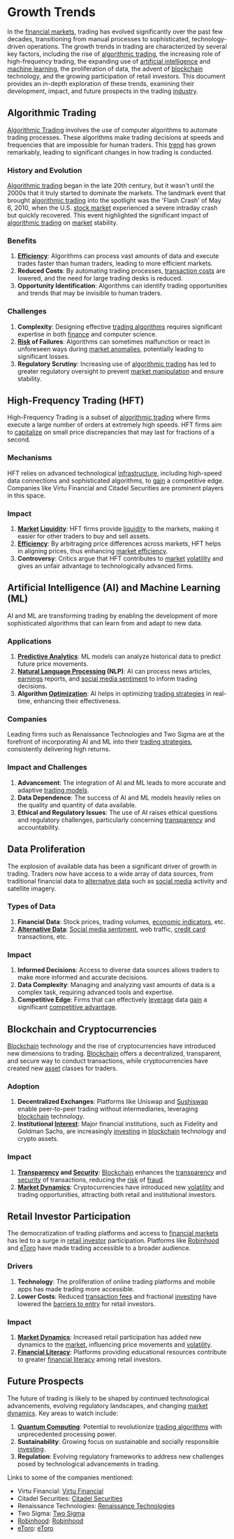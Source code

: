 # Growth Trends

In the [financial markets](../f/financial_market.md), trading has evolved significantly over the past few decades, transitioning from manual processes to sophisticated, technology-driven operations. The growth trends in trading are characterized by several key factors, including the rise of [algorithmic trading](../a/algorithmic_trading.md), the increasing role of high-frequency trading, the expanding use of [artificial intelligence](../a/artificial_intelligence_in_trading.md) and [machine learning](../m/machine_learning.md), the proliferation of data, the advent of [blockchain](../b/blockchain_in_trading.md) technology, and the growing participation of retail investors. This document provides an in-depth exploration of these trends, examining their development, impact, and future prospects in the trading [industry](../i/industry.md).

## Algorithmic Trading

[Algorithmic Trading](../a/algorithmic_trading.md) involves the use of computer algorithms to automate trading processes. These algorithms make trading decisions at speeds and frequencies that are impossible for human traders. This [trend](../t/trend.md) has grown remarkably, leading to significant changes in how trading is conducted.

### History and Evolution

[Algorithmic trading](../a/algorithmic_trading.md) began in the late 20th century, but it wasn't until the 2000s that it truly started to dominate the markets. The landmark event that brought [algorithmic trading](../a/algorithmic_trading.md) into the spotlight was the 'Flash Crash' of May 6, 2010, when the U.S. [stock market](../s/stock_market.md) experienced a severe intraday crash but quickly recovered. This event highlighted the significant impact of [algorithmic trading](../a/algorithmic_trading.md) on [market](../m/market.md) stability.

### Benefits

1. **[Efficiency](../e/efficiency.md)**: Algorithms can process vast amounts of data and execute trades faster than human traders, leading to more efficient markets.
2. **Reduced Costs**: By automating trading processes, [transaction costs](../t/transaction_costs.md) are lowered, and the need for large trading desks is reduced.
3. **Opportunity Identification**: Algorithms can identify trading opportunities and trends that may be invisible to human traders.

### Challenges

1. **Complexity**: Designing effective [trading algorithms](../t/trading_algorithms.md) requires significant expertise in both [finance](../f/finance.md) and computer science.
2. **[Risk](../r/risk.md) of Failures**: Algorithms can sometimes malfunction or react in unforeseen ways during [market anomalies](../m/market_anomalies.md), potentially leading to significant losses.
3. **Regulatory Scrutiny**: Increasing use of [algorithmic trading](../a/algorithmic_trading.md) has led to greater regulatory oversight to prevent [market manipulation](../m/market_manipulation.md) and ensure stability.

## High-Frequency Trading (HFT)

High-Frequency Trading is a subset of [algorithmic trading](../a/algorithmic_trading.md) where firms execute a large number of orders at extremely high speeds. HFT firms aim to [capitalize](../c/capitalize.md) on small price discrepancies that may last for fractions of a second.

### Mechanisms

HFT relies on advanced technological [infrastructure](../i/infrastructure.md), including high-speed data connections and sophisticated algorithms, to [gain](../g/gain.md) a competitive edge. Companies like Virtu Financial and Citadel Securities are prominent players in this space.

### Impact

1. **[Market](../m/market.md) [Liquidity](../l/liquidity.md)**: HFT firms provide [liquidity](../l/liquidity.md) to the markets, making it easier for other traders to buy and sell assets.
2. **[Efficiency](../e/efficiency.md)**: By arbitraging price differences across markets, HFT helps in aligning prices, thus enhancing [market efficiency](../m/market_efficiency.md).
3. **Controversy**: Critics argue that HFT contributes to [market](../m/market.md) [volatility](../v/volatility.md) and gives an unfair advantage to technologically advanced firms.

## Artificial Intelligence (AI) and Machine Learning (ML)

AI and ML are transforming trading by enabling the development of more sophisticated algorithms that can learn from and adapt to new data.

### Applications

1. **[Predictive Analytics](../p/predictive_analytics.md)**: ML models can analyze historical data to predict future price movements.
2. **[Natural Language Processing](../n/natural_language_processing_(nlp)_in_trading.md) (NLP)**: AI can process news articles, [earnings](../e/earnings.md) reports, and [social media sentiment](../s/social_media_sentiment.md) to inform trading decisions.
3. **Algorithm [Optimization](../o/optimization.md)**: AI helps in optimizing [trading strategies](../t/trading_strategies.md) in real-time, enhancing their effectiveness.

### Companies

Leading firms such as Renaissance Technologies and Two Sigma are at the forefront of incorporating AI and ML into their [trading strategies](../t/trading_strategies.md), consistently delivering high returns.

### Impact and Challenges

1. **Advancement**: The integration of AI and ML leads to more accurate and adaptive [trading models](../t/trading_models.md).
2. **Data Dependence**: The success of AI and ML models heavily relies on the quality and quantity of data available.
3. **Ethical and Regulatory Issues**: The use of AI raises ethical questions and regulatory challenges, particularly concerning [transparency](../t/transparency.md) and accountability.

## Data Proliferation

The explosion of available data has been a significant driver of growth in trading. Traders now have access to a wide array of data sources, from traditional financial data to [alternative data](../a/alternative_data.md) such as [social media](../s/social_media.md) activity and satellite imagery.

### Types of Data

1. **Financial Data**: Stock prices, trading volumes, [economic indicators](../e/economic_indicators.md), etc.
2. **[Alternative Data](../a/alternative_data.md)**: [Social media sentiment](../s/social_media_sentiment.md), web traffic, [credit card](../c/credit_card.md) transactions, etc.

### Impact

1. **Informed Decisions**: Access to diverse data sources allows traders to make more informed and accurate decisions.
2. **Data Complexity**: Managing and analyzing vast amounts of data is a complex task, requiring advanced tools and expertise.
3. **Competitive Edge**: Firms that can effectively [leverage](../l/leverage.md) data [gain](../g/gain.md) a significant [competitive advantage](../c/competitive_advantage.md).

## Blockchain and Cryptocurrencies

[Blockchain](../b/blockchain_in_trading.md) technology and the rise of cryptocurrencies have introduced new dimensions to trading. [Blockchain](../b/blockchain_in_trading.md) offers a decentralized, transparent, and secure way to conduct transactions, while cryptocurrencies have created new [asset](../a/asset.md) classes for traders.

### Adoption

1. **Decentralized Exchanges**: Platforms like Uniswap and [Sushiswap](../s/sushiswap.md) enable peer-to-peer trading without intermediaries, leveraging [blockchain](../b/blockchain_in_trading.md) technology.
2. **Institutional [Interest](../i/interest.md)**: Major financial institutions, such as Fidelity and Goldman Sachs, are increasingly [investing](../i/investing.md) in [blockchain](../b/blockchain_in_trading.md) technology and crypto assets.

### Impact

1. **[Transparency](../t/transparency.md) and [Security](../s/security.md)**: [Blockchain](../b/blockchain_in_trading.md) enhances the [transparency](../t/transparency.md) and [security](../s/security.md) of transactions, reducing the [risk](../r/risk.md) of [fraud](../f/fraud.md).
2. **[Market Dynamics](../m/market_dynamics.md)**: Cryptocurrencies have introduced new [volatility](../v/volatility.md) and trading opportunities, attracting both retail and institutional investors.

## Retail Investor Participation

The democratization of trading platforms and access to [financial markets](../f/financial_market.md) has led to a surge in [retail investor](../r/retail_investor.md) participation. Platforms like [Robinhood](../r/robinhood.md) and [eToro](../e/etoro.md) have made trading accessible to a broader audience.

### Drivers

1. **Technology**: The proliferation of online trading platforms and mobile apps has made trading more accessible.
2. **Lower Costs**: Reduced [transaction fees](../t/transaction_fees.md) and fractional [investing](../i/investing.md) have lowered the [barriers to entry](../b/barriers_to_entry.md) for retail investors.

### Impact

1. **[Market Dynamics](../m/market_dynamics.md)**: Increased retail participation has added new dynamics to the [market](../m/market.md), influencing price movements and [volatility](../v/volatility.md).
2. **[Financial Literacy](../f/financial_literacy.md)**: Platforms providing educational resources contribute to greater [financial literacy](../f/financial_literacy.md) among retail investors.

## Future Prospects

The future of trading is likely to be shaped by continued technological advancements, evolving regulatory landscapes, and changing [market dynamics](../m/market_dynamics.md). Key areas to watch include:

1. **[Quantum Computing](../q/quantum_computing_in_trading.md)**: Potential to revolutionize [trading algorithms](../t/trading_algorithms.md) with unprecedented processing power.
2. **Sustainability**: Growing focus on sustainable and socially responsible [investing](../i/investing.md).
3. **Regulation**: Evolving regulatory frameworks to address new challenges posed by technological advancements in trading.

Links to some of the companies mentioned:
- Virtu Financial: [Virtu Financial](https://www.virtu.com/)
- Citadel Securities: [Citadel Securities](https://www.citadelsecurities.com/)
- Renaissance Technologies: [Renaissance Technologies](https://www.rentec.com/)
- Two Sigma: [Two Sigma](https://www.twosigma.com/)
- [Robinhood](../r/robinhood.md): [Robinhood](https://robinhood.com/)
- [eToro](../e/etoro.md): [eToro](https://www.etoro.com/)